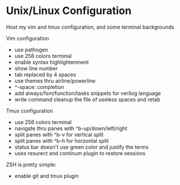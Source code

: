 # Unix/Linux Configuration

Host my vim and tmux configuration, and some terminal backgrounds

Vim configuration

- use pathogen
- use 256 colors terminal
- enable syntax highlightenment
- show line number
- tab replaced by 4 spaces
- use themes thru airline/powerline
- ^-space: completion
- add always/fsm/function/tasks snippets for verilog language
- write command cleanup the file of useless spaces and retab

Tmux configuration

- use 256 colors terminal
- navigate thru panes with ^b-up/down/left/right
- split panes with ^b-v for vertical split
- split panes with ^b-h for horzontal split
- status bar doesn't use green color and justify the terms
- uses resurect and continum plugin to restore sessions

ZSH is pretty simple:

- enable git and tmux plugin
